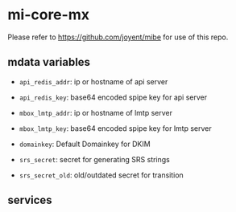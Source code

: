 mi-core-mx
==========

Please refer to https://github.com/joyent/mibe for use of this repo.

## mdata variables

- <code>api_redis_addr</code>: ip or hostname of api server
- <code>api_redis_key</code>: base64 encoded spipe key for api server
- <code>mbox_lmtp_addr</code>: ip or hostname of lmtp server
- <code>mbox_lmtp_key</code>: base64 encoded spipe key for lmtp server

- <code>domainkey</code>: Default Domainkey for DKIM
- <code>srs_secret</code>: secret for generating SRS strings
- <code>srs_secret_old</code>: old/outdated secret for transition

## services

